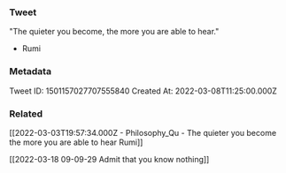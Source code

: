 ### Tweet
"The quieter you become, the more you are able to hear."

- Rumi

### Metadata
Tweet ID: 1501157027707555840
Created At: 2022-03-08T11:25:00.000Z

### Related
[[2022-03-03T19:57:34.000Z - Philosophy_Qu - The quieter you become the more you are able to hear Rumi]]

[[2022-03-18 09-09-29 Admit that you know nothing]]

